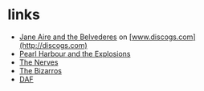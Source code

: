 # links

- [Jane Aire and the Belvederes](https://www.discogs.com/Jane-Aire-And-The-Belvederes-Jane-Aire-And-The-Belvederes/master/335222) on [www.discogs.com](http://discogs.com)
- [Pearl Harbour and the Explosions](https://www.discogs.com/Pearl-Harbor-And-The-Explosions-Pearl-Harbor-And-The-Explosions/master/134196)
- [The Nerves](https://www.discogs.com/The-Nerves-The-Nerves/master/463417)
- [The Bizarros](https://www.discogs.com/The-Bizarros-Lady-Doubonette/release/1550388)
- [DAF](https://www.discogs.com/Deutsch-Amerikanische-Freundschaft-F%C3%BCnfzehn-Neue-DAF-Lieder/master/25458)
